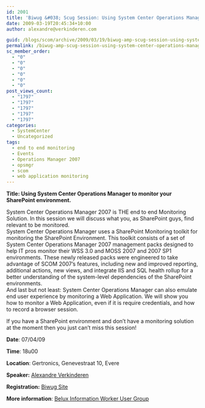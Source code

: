 ```yaml
---
id: 2001
title: 'Biwug &#038; Scug Session: Using System Center Operations Manager to monitor your SharePoint environment'
date: 2009-03-19T20:45:34+10:00
author: alexandre@verkinderen.com

guid: /blogs/scom/archive/2009/03/19/biwug-amp-scug-session-using-system-center-operations-manager-to-monitor-your-sharepoint-environment.aspx
permalink: /biwug-amp-scug-session-using-system-center-operations-manager-to-monitor-your-sharepoint-environment-2/
sc_member_order:
  - "0"
  - "0"
  - "0"
  - "0"
  - "0"
  - "0"
post_views_count:
  - "1797"
  - "1797"
  - "1797"
  - "1797"
  - "1797"
categories:
  - SystemCenter
  - Uncategorized
tags:
  - end to end monitoring
  - Events
  - Operations Manager 2007
  - opsmgr
  - scom
  - web application monitoring
---
```

**Title: Using System Center Operations Manager to monitor your SharePoint environment.**

System Center Operations Manager 2007 is THE end to end Monitoring Solution. In this session we will discuss what you, as SharePoint guys, find relevant to be monitored.  
System Center Operations Manager uses a SharePoint Monitoring toolkit for monitoring the SharePoint Environment. This toolkit consists of a set of System Center Operations Manager 2007 management packs designed to help IT pros monitor their WSS 3.0 and MOSS 2007 and 2007 SP1 environments. These newly released packs were engineered to take advantage of SCOM 2007’s features, including new and improved reporting, additional actions, new views, and integrate IIS and SQL health rollup for a better understanding of the system-level dependencies of the SharePoint environments.  
And last but not least: System Center Operations Manager can also emulate end user experience by monitoring a Web Application. We will show you how to monitor a Web Application, even if it is require credentials, and how to record a browser session.

If you have a SharePoint environment and don’t have a monitoring solution at the moment then you just can’t miss this session!

**Date**: 07/04/09 

**Time**: 18u00 

**Location**: Gertronics, Genevestraat 10, Evere 

**Speaker:** <a href="http://scug.be/content/Aboutus.aspx" target="_blank">Alexandre Verkinderen</a>

**Registration:** [Biwug Site](http://biwug.be.sharepoint3.hostbasket.com/Lists/Register%20for%20the%20next%20event/AllItems.aspx)

**More information**: <a href="http://biwug.be/" target="_blank">Belux Information Worker User Group</a>
